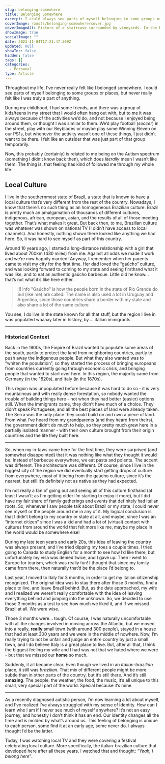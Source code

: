```yaml
---
slug: belonging-somewhere
title: Belonging Somewhere
excerpt: I could always see parts of myself belonging to some groups or places, but never really felt like I was truly a part of anything.
coverImage: /posts/belonging-somewhere/cover.jpg
coverImageAlt: Picture of a staircase surrounded by vineyards. In the background, a church tower and the blue sky.
showImage: true
socialImage: ""
date: 2023-11-04T17:21:47.309Z
updated: null
showToc: false
hidden: false
tags: []
categories:
  - Personal
type: Article
---
```


Throughout my life, I’ve never really felt like I belonged somewhere. I could see parts of myself belonging to some groups or places, but never really felt like I was truly a part of anything.

During my childhood, I had some friends, and there was a group of kids/teens in my street that I would often hang out with, but to me it was always because of the activities we’d do, and not because I enjoyed being around them, or thought I was similar to them. We’d play football (*soccer*) in the street, play with our Beyblades or maybe play some Winning Eleven on our PS1s, but whenever the activity wasn’t one of these things, I just didn’t want to be there. I felt like an outsider that was just part of that group temporarily.

Now, this probably (certainly) is related to me being on the Autism spectrum (something I didn’t know back then), which does *literally* mean I wasn’t like them. The thing is, that feeling has kind of followed me through my whole life.

## Local Culture

I live in the southernmost state of Brazil, a state that is known to have a local culture that’s very different from the rest of the country. Nowadays, I know that there’s no such thing as an homogeneous Brazilian culture. Brazil is pretty much an amalgamation of thousands of different cultures, indigenous, african, european, asian, and the results of all of those meeting together. That’s what makes it great. But back then, to me, Brazilian culture was whatever was shown on national TV (I didn’t have access to local channels). And honestly, nothing shown there looked like anything we had here. So, it was hard to see myself as part of this country.

Around 10 years ago, I started a long-distance relationship with a girl that lived about 700km (430 miles) from me. Against all odds we made it work and we’re now happily married! Anyway, I remember when her parents came to visit my city for the first time. Her dad loved the “gaúcho” culture, and was looking forward to coming to my state and seeing firsthand what it was like, and to eat an authentic gaúcho barbecue. Little did he know… that’s not what it’s like here either.

> !!! info
> "Gaúcho" is how the people born in the state of Rio Grande do Sul (like me) are called. The name is also used a lot in Uruguay and Argentina, since those countries share a border with my state and also share a lot of the same culture.

You see, I do live in the state known for all that stuff, but the region I live in was populated waaaay later in history, by…. italian immigrants.

---

### Historical Context

Back in the 1800s, the Empire of Brazil wanted to populate some areas of the south, partly to protect the land from neighboring countries, partly to push away the indigenous people. But what they also wanted was to “whiten the population”, so they started the process of bringing europeans from countries currently going through economic crisis, and bringing people that wanted to start over here. In this region, the majority came from Germany (in the 1820s), and Italy (in the 1870s).

This region was unpopulated before because it was hard to do so - it is very mountainous and with really dense forestation, so nobody wanted the trouble of building things here - not when they had better (easier) options still. When the immigrants came, they didn’t have much of a choice. They didn’t speak Portuguese, and all the best pieces of land were already taken. The Serra was the only place they could build on and own a piece of land. From what I’ve heard from my grandparents (and they heard from theirs), the government didn’t do much to help, so they pretty much grew here in a partially isolated manner - with their own culture brought from their origin countries and the life they built here.

---

So, when my in-laws came here for the first time, they were surprised (and somewhat disappointed) that it was nothing like what they thought it would be. Instead of barbecue everywhere, we eat pasta and polenta. The accent was different. The architecture was different. Of course, since I live in the biggest city of the region we did eventually start getting drops of culture from everywhere, most of it being from the gaúcho culture, since it’s the nearest, but still it’s definitely not as native as they had expected.


I’m not really a fan of going out and seeing all of this culture firsthand (at least I wasn’t; as I'm getting older I’m starting to enjoy it more), but I did have my fair share of family gatherings and events that definitely had italian roots. So, whenever I saw people talk about Brazil or my state, I could never see myself or the people around me in any of it. My logical conclusion is that I didn’t belong to my country or state at all, and maybe, since I was an “internet citizen” since I was a kid and had a lot of (virtual) contact with cultures from around the world that felt more like me, maybe my place in the world would be somewhere else!

During my late teen years and early 20s, this idea of leaving the country was always present, and I’ve tried dipping my toes a couple times. I tried going to Canada to study English for a month to see how I’d like there, but unfortunately my visa was denied twice, and I gave up. Then I went to Europe for tourism, which was really fun! I thought that since my family came from there, then naturally that’d be the place I’d belong to.

Last year, I moved to Italy for 3 months, in order to get my italian citizenship recognized. The original idea was to stay there after those 3 months, find a place to live, and leave Brazil behind. But, as the date approached, my wife and I realized we weren’t really comfortable with the idea of leaving everything behind and jumping into the unknown. So, we decided to use those 3 months as a test to see how much we liked it, and if we missed Brazil at all. We were wise.

Those 3 months were… tough. Of course, I was naturally uncomfortable with all the changes involved in moving across the Atlantic, but we moved into a really, **really** small town (with around 300 people), stayed in a house that had at least 300 years and we were in the middle of nowhere. Now, I’m really trying to not be unfair and judge an entire country by just a small town, and I do believe Italy is a great place to live. But, after all that, I think the biggest feeling my wife and I had was not that we hated where we were - but that we missed our **home** so much.

Suddenly, it all became clear. Even though we lived in an *italian-brazilian* place, it still was *brazilian*. That mix of different people might be more subtle than in other parts of the country, but it’s still there. And it’s still **amazing**. The people, the weather, the food, the music, it’s all unique to this small, very special part of the world. Special because it’s mine. 

---

As a recently diagnosed autistic person, I’m now learning a lot about myself, and I’ve realized I’ve always struggled with my sense of identity. How can I learn who I am if I never see much of myself anywhere? It’s not an easy journey, and honestly I don’t think it has an end. Our identity changes all the time and is molded by what’s around us. This feeling of belonging is unique to each person, some find it at an early age, some never do. I always thought I’d be the latter. 

Today, I was watching local TV and they were covering a festival celebrating local culture. More specifically, the italian-brazilian culture that developed here after all these years. I watched that and thought: *“Yeah, I belong here”*.